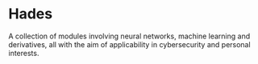 # Hades
A collection of modules involving neural networks, machine learning and derivatives, all with the aim of applicability in cybersecurity and personal interests.
